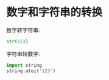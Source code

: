 # 数字和字符串的转换

数字转字符串:
```Python
str(123)
```

字符串转数字:
```Python
import string
string.atoi('123')
```

